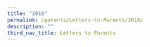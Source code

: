 ```yaml
---
title: "2016"
permalink: /parents/Letters-to-Parents/2016/
description: ""
third_nav_title: Letters to Parents
---
```


